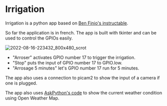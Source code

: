 # Irrigation
Irrigation is a python app based on [Ben Finio's instructable](https://www.instructables.com/Raspberry-Pi-Controlled-Irrigation-System/).

So far the application is in french.
The app is built with tkinter and can be used to control the GPIOs easily.

![2022-08-16-223432_800x480_scrot](https://user-images.githubusercontent.com/55147670/184980392-277c1214-ec67-43a9-bcb7-f38063fb8678.png)

- "Arroser" activates GPIO number 17 to trigger the irrigation. 
- "Stop" puts the input of GPIO number 17 to GPIO.low.
- "Arrosage 5 minutes" let's GPIO number 17 run for 5 minutes.

The app also uses a connection to picam2 to show the input of a camera if one is plugged.

The app also uses [AskPython's code](https://www.askpython.com/python/examples/gui-weather-app-in-python) to show the current weather condition using Open Weather Map.
